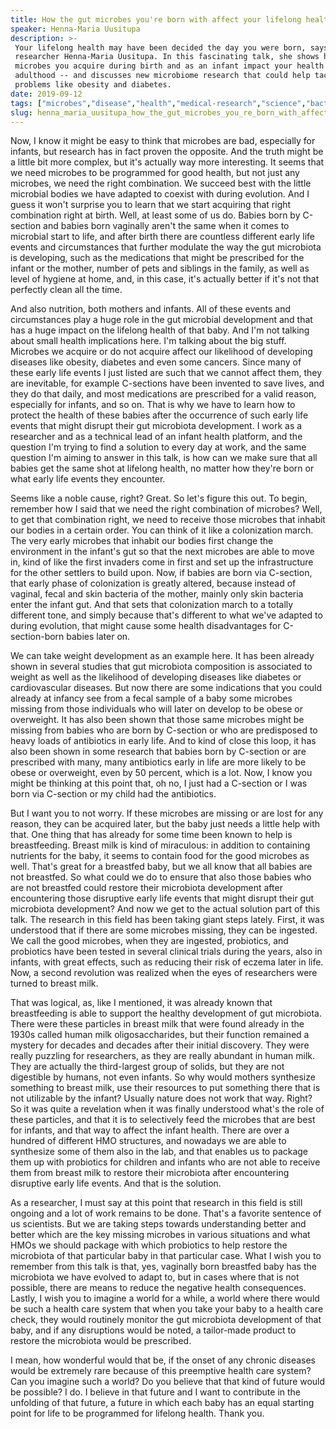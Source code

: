 ```yaml
---
title: How the gut microbes you're born with affect your lifelong health
speaker: Henna-Maria Uusitupa
description: >-
 Your lifelong health may have been decided the day you were born, says microbiome
 researcher Henna-Maria Uusitupa. In this fascinating talk, she shows how the gut
 microbes you acquire during birth and as an infant impact your health into
 adulthood -- and discusses new microbiome research that could help tackle
 problems like obesity and diabetes.
date: 2019-09-12
tags: ["microbes","disease","health","medical-research","science","bacteria","biology","pregnancy"]
slug: henna_maria_uusitupa_how_the_gut_microbes_you_re_born_with_affect_your_lifelong_health
---
```


Now, I know it might be easy to think that microbes are bad, especially for infants, but
research has in fact proven the opposite. And the truth might be a little bit more
complex, but it's actually way more interesting. It seems that we need microbes to be
programmed for good health, but not just any microbes, we need the right combination. We
succeed best with the little microbial bodies we have adapted to coexist with during
evolution. And I guess it won't surprise you to learn that we start acquiring that right
combination right at birth. Well, at least some of us do. Babies born by C-section and
babies born vaginally aren't the same when it comes to microbial start to life, and after
birth there are countless different early life events and circumstances that further
modulate the way the gut microbiota is developing, such as the medications that might be
prescribed for the infant or the mother, number of pets and siblings in the family, as
well as level of hygiene at home, and, in this case, it's actually better if it's not that
perfectly clean all the time.

And also nutrition, both mothers and infants. All of these events and circumstances play a
huge role in the gut microbial development and that has a huge impact on the lifelong
health of that baby. And I'm not talking about small health implications here. I'm talking
about the big stuff. Microbes we acquire or do not acquire affect our likelihood of
developing diseases like obesity, diabetes and even some cancers. Since many of these early
life events I just listed are such that we cannot affect them, they are inevitable, for
example C-sections have been invented to save lives, and they do that daily, and most
medications are prescribed for a valid reason, especially for infants, and so on. That is
why we have to learn how to protect the health of these babies after the occurrence of
such early life events that might disrupt their gut microbiota development. I work as a
researcher and as a technical lead of an infant health platform, and the question I'm
trying to find a solution to every day at work, and the same question I'm aiming to answer
in this talk, is how can we make sure that all babies get the same shot at lifelong
health, no matter how they're born or what early life events they encounter.

Seems like a noble cause, right? Great. So let's figure this out. To begin, remember how I
said that we need the right combination of microbes? Well, to get that combination right,
we need to receive those microbes that inhabit our bodies in a certain order. You can
think of it like a colonization march. The very early microbes that inhabit our bodies
first change the environment in the infant's gut so that the next microbes are able to
move in, kind of like the first invaders come in first and set up the infrastructure for
the other settlers to build upon. Now, if babies are born via C-section, that early phase
of colonization is greatly altered, because instead of vaginal, fecal and skin bacteria of
the mother, mainly only skin bacteria enter the infant gut. And that sets that
colonization march to a totally different tone, and simply because that's different to
what we've adapted to during evolution, that might cause some health disadvantages for
C-section-born babies later on.

We can take weight development as an example here. It has been already shown in several
studies that gut microbiota composition is associated to weight as well as the likelihood
of developing diseases like diabetes or cardiovascular diseases. But now there are some
indications that you could already at infancy see from a fecal sample of a baby some
microbes missing from those individuals who will later on develop to be obese or
overweight. It has also been shown that those same microbes might be missing from babies
who are born by C-section or who are predisposed to heavy loads of antibiotics in early
life. And to kind of close this loop, it has also been shown in some research that babies
born by C-section or are prescribed with many, many antibiotics early in life are more
likely to be obese or overweight, even by 50 percent, which is a lot. Now, I know you might
be thinking at this point that, oh no, I just had a C-section or I was born via C-section
or my child had the antibiotics.

But I want you to not worry. If these microbes are missing or are lost for any reason,
they can be acquired later, but the baby just needs a little help with that. One thing that
has already for some time been known to help is breastfeeding. Breast milk is kind of
miraculous: in addition to containing nutrients for the baby, it seems to contain food for
the good microbes as well. That's great for a breastfed baby, but we all know that all
babies are not breastfed. So what could we do to ensure that also those babies who are not
breastfed could restore their microbiota development after encountering those disruptive
early life events that might disrupt their gut microbiota development? And now we get to
the actual solution part of this talk. The research in this field has been taking giant
steps lately. First, it was understood that if there are some microbes missing, they can
be ingested. We call the good microbes, when they are ingested, probiotics, and probiotics
have been tested in several clinical trials during the years, also in infants, with great
effects, such as reducing their risk of eczema later in life. Now, a second revolution was
realized when the eyes of researchers were turned to breast milk.

That was logical, as, like I mentioned, it was already known that breastfeeding is able to
support the healthy development of gut microbiota. There were these particles in breast
milk that were found already in the 1930s called human milk oligosaccharides, but their
function remained a mystery for decades and decades after their initial discovery. They
were really puzzling for researchers, as they are really abundant in human milk. They are
actually the third-largest group of solids, but they are not digestible by humans, not
even infants. So why would mothers synthesize something to breast milk, use their
resources to put something there that is not utilizable by the infant? Usually nature does
not work that way. Right? So it was quite a revelation when it was finally understood
what's the role of these particles, and that it is to selectively feed the microbes that
are best for infants, and that way to affect the infant health. There are over a hundred of
different HMO structures, and nowadays we are able to synthesize some of them also in the
lab, and that enables us to package them up with probiotics for children and infants who
are not able to receive them from breast milk to restore their microbiota after
encountering disruptive early life events. And that is the solution.

As a researcher, I must say at this point that research in this field is still ongoing and
a lot of work remains to be done. That's a favorite sentence of us scientists. But we are
taking steps towards understanding better and better which are the key missing microbes in
various situations and what HMOs we should package with which probiotics to help restore
the microbiota of that particular baby in that particular case. What I wish you to remember
from this talk is that, yes, vaginally born breastfed baby has the microbiota we have
evolved to adapt to, but in cases where that is not possible, there are means to reduce
the negative health consequences. Lastly, I wish you to imagine a world for a while, a
world where there would be such a health care system that when you take your baby to a
health care check, they would routinely monitor the gut microbiota development of that
baby, and if any disruptions would be noted, a tailor-made product to restore the
microbiota would be prescribed.

I mean, how wonderful would that be, if the onset of any chronic diseases would be
extremely rare because of this preemptive health care system? Can you imagine such a
world? Do you believe that that kind of future would be possible? I do. I believe in that
future and I want to contribute in the unfolding of that future, a future in which each
baby has an equal starting point for life to be programmed for lifelong health. Thank
you.

<!--
ad_duration=3.33
comment_count=10
event="TED@DuPont"
external_start_time=0
has_talk_citation=0
intro_duration=11.82
is_subtitle_required="False"
is_talk_featured="True"
language="en"
language_swap="False"
native_language="en"
number_of_related_talks=6
number_of_speakers=1
number_of_subtitled_videos=25
number_of_tags=8
number_of_talk_download_languages=25
number_of_talk_more_resources=0
number_of_talk_recommendations=1
number_of_talks_take_actions=0
post_ad_duration=0.83
published_timestamp="2019-12-16 16:07:05"
recording_date="2019-09-12"
speaker_description="Microbiome researcher"
speaker_is_published=1
speaker_name="Henna-Maria Uusitupa"
talk_more_resources=[]
talk_name="How the gut microbes you're born with affect your lifelong health"
talk_recommendations_blurb="More resources curated by Henna-Maria Uusitupa"
talks_tags=["microbes","disease","health","medical-research","science","bacteria","biology","pregnancy"]
talks_take_action=[]
url_audio="https://download.ted.com/talks/HennaMariaUusitupa_2019S.mp3?apikey=acme-roadrunner"
url_photo_speaker="https://pe.tedcdn.com/images/ted/250992ffb30af8857efbf099a4843e361916abff_254x191.jpg"
url_photo_talk="https://s3.amazonaws.com/talkstar-photos/uploads/42f75bed-7d4c-4ff6-8ad6-f380be605f27/Henna-MariaUusitupa_2019S-embed.jpg"
url_webpage="https://www.ted.com/talks/henna_maria_uusitupa_how_the_gut_microbes_you_re_born_with_affect_your_lifelong_health"
video_type_name="TED Institute Talk"
-->